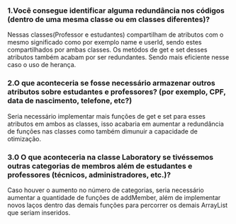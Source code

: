 ### 1.Você consegue identificar alguma redundância nos códigos (dentro de uma mesma classe ou em classes diferentes)?
Nessas classes(Professor e estudantes) compartilham de atributos com o mesmo significado como por exemplo name e userId,
sendo estes compartilhados por ambas classes. Os metódos de get e set desses atributos também acabam por ser redundantes. Sendo mais
eficiente nesse caso o uso de herança.

### 2.O que aconteceria se fosse necessário armazenar outros atributos sobre estudantes e professores? (por exemplo, CPF, data de nascimento, telefone, etc?)
Seria necessário implementar mais funções de get e set para esses atributos em ambos as classes, isso acabaria em aumentar a redundância
de funções nas classes como também dimunuir a capacidade de otimização.

### 3.0 O que aconteceria na classe Laboratory se tivéssemos outras categorias de membros além de estudantes e professores (técnicos, administradores, etc.)?
Caso houver o aumento no número de categorias, seria necessário aumentar a quantidade de funções de addMember, além de implementar novos
laços dentro das demais funções para percorrer os demais ArrayList<Type> que seriam inseridos.

